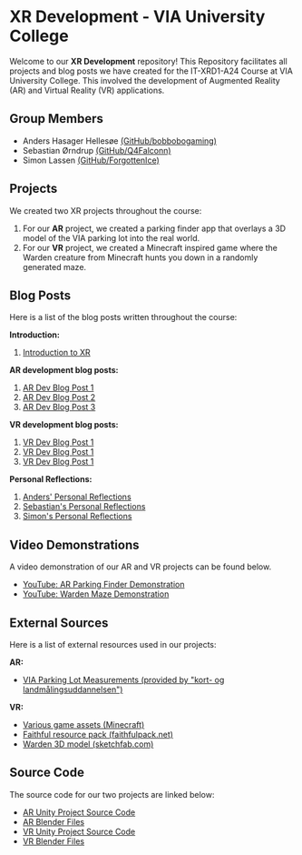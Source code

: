 # XR Development - VIA University College
Welcome to our **XR Development** repository!
This Repository facilitates all projects and blog posts we have created for the IT-XRD1-A24 Course at VIA University College.
This involved the development of Augmented Reality (AR) and Virtual Reality (VR) applications.

## Group Members
- Anders Hasager Hellesøe [(GitHub/bobbobogaming)](https://github.com/bobbobogaming)
- Sebastian Ørndrup [(GitHub/Q4Falconn)](https://github.com/Q4Falconn)
- Simon Lassen [(GitHub/ForgottenIce)](https://github.com/ForgottenIce)

## Projects
We created two XR projects throughout the course:
1. For our **AR** project, we created a parking finder app that overlays a 3D model of the VIA parking lot into the real world.
2. For our **VR** project, we created a Minecraft inspired game where the Warden creature from Minecraft hunts you down in a randomly generated maze.

## Blog Posts
Here is a list of the blog posts written throughout the course:

**Introduction:**
1. [Introduction to XR](Blogs/Introduction%20to%20XR/README.md)

**AR development blog posts:**
1. [AR Dev Blog Post 1](Blogs/AR%20Blog%20Posts/AR%20Dev%20Blog%20Post%201/README.md)
2. [AR Dev Blog Post 2](Blogs/AR%20Blog%20Posts/AR%20Dev%20Blog%20Post%202/README.md)
3. [AR Dev Blog Post 3](Blogs/AR%20Blog%20Posts/AR%20Dev%20Blog%20Post%203/README.md)

**VR development blog posts:**
1. [VR Dev Blog Post 1](Blogs/VR%20Blog%20Posts/VR%20Dev%20Blog%20Post%201/README.md)
2. [VR Dev Blog Post 1](Blogs/VR%20Blog%20Posts/VR%20Dev%20Blog%20Post%202/README.md)
3. [VR Dev Blog Post 1](Blogs/VR%20Blog%20Posts/VR%20Dev%20Blog%20Post%203/README.md)

**Personal Reflections:**
1. [Anders' Personal Reflections]()
2. [Sebastian's Personal Reflections]()
3. [Simon's Personal Reflections]()

## Video Demonstrations
A video demonstration of our AR and VR projects can be found below.
- [YouTube: AR Parking Finder Demonstration](https://youtu.be/V5ZpZy0vI-Y)
- [YouTube: Warden Maze Demonstration](https://youtu.be/rRTMI75DmDo)

## External Sources
Here is a list of external resources used in our projects:

**AR:**
- [VIA Parking Lot Measurements (provided by "kort- og landmålingsuddannelsen")](./Blogs/AR%20Blog%20Posts/AR%20Dev%20Blog%20Post%202/media/P-Plads.pdf)

**VR:**
- [Various game assets (Minecraft)](https://www.minecraft.net/)
- [Faithful resource pack (faithfulpack.net)](https://faithfulpack.net/)
- [Warden 3D model (sketchfab.com)](https://sketchfab.com/3d-models/warden-minecraft-animation-recreations-25a0311564e044f898cd5f1f05e7798c)

## Source Code
The source code for our two projects are linked below:
- [AR Unity Project Source Code](AR/AR-Project/)
- [AR Blender Files](AR/Blender/)
- [VR Unity Project Source Code](VR/VR-Project/)
- [VR Blender Files](VR/Blender/)